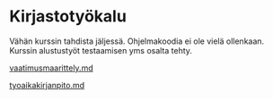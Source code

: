 # Kirjastotyökalu

Vähän kurssin tahdista jäljessä. Ohjelmakoodia ei ole vielä ollenkaan. Kurssin alustustyöt testaamisen yms osalta tehty.

[vaatimusmaarittely.md](/vaatimusmaarittely.md)

[tyoaikakirjanpito.md](/tyoaikakirjanpito.md)



